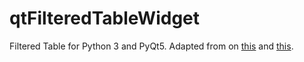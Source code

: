 # qtFilteredTableWidget
Filtered Table for Python 3 and PyQt5. Adapted from on [this](https://stackoverflow.com/questions/41764448/how-to-use-filter-option-in-qtablewidget) and [this](https://github.com/eyllanesc/stackoverflow/tree/master/FilterTable).
